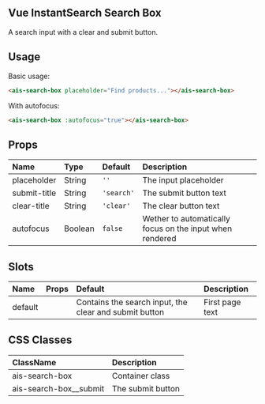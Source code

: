 Vue InstantSearch Search Box
---

A search input with a clear and submit button.

## Usage

Basic usage:

```html
<ais-search-box placeholder="Find products..."></ais-search-box>
```

With autofocus:

```html
<ais-search-box :autofocus="true"></ais-search-box>
```

## Props

| Name         | Type    | Default    | Description                                              |
|:-------------|:--------|:-----------|:---------------------------------------------------------|
| placeholder  | String  | `''`       | The input placeholder                                    |
| submit-title | String  | `'search'` | The submit button text                                   |
| clear-title  | String  | `'clear'`  | The clear button text                                    |
| autofocus    | Boolean | `false`    | Wether to automatically focus on the input when rendered |

## Slots

| Name    | Props | Default                                                | Description     |
|:--------|:------|:-------------------------------------------------------|:----------------|
| default |       | Contains the search input, the clear and submit button | First page text |

## CSS Classes

| ClassName              | Description       |
|:-----------------------|:------------------|
| ais-search-box         | Container class   |
| ais-search-box__submit | The submit button |
